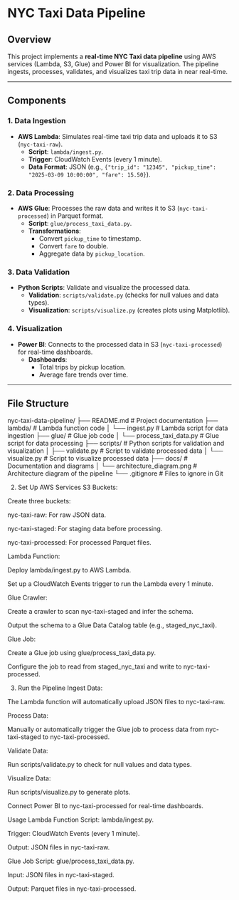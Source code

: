 # NYC Taxi Data Pipeline

## Overview
This project implements a **real-time NYC Taxi data pipeline** using AWS services (Lambda, S3, Glue) and Power BI for visualization. The pipeline ingests, processes, validates, and visualizes taxi trip data in near real-time.

---

## Components

### 1. **Data Ingestion**
- **AWS Lambda**: Simulates real-time taxi trip data and uploads it to S3 (`nyc-taxi-raw`).
  - **Script**: `lambda/ingest.py`.
  - **Trigger**: CloudWatch Events (every 1 minute).
  - **Data Format**: JSON (e.g., `{"trip_id": "12345", "pickup_time": "2025-03-09 10:00:00", "fare": 15.50}`).

### 2. **Data Processing**
- **AWS Glue**: Processes the raw data and writes it to S3 (`nyc-taxi-processed`) in Parquet format.
  - **Script**: `glue/process_taxi_data.py`.
  - **Transformations**:
    - Convert `pickup_time` to timestamp.
    - Convert `fare` to double.
    - Aggregate data by `pickup_location`.

### 3. **Data Validation**
- **Python Scripts**: Validate and visualize the processed data.
  - **Validation**: `scripts/validate.py` (checks for null values and data types).
  - **Visualization**: `scripts/visualize.py` (creates plots using Matplotlib).

### 4. **Visualization**
- **Power BI**: Connects to the processed data in S3 (`nyc-taxi-processed`) for real-time dashboards.
  - **Dashboards**:
    - Total trips by pickup location.
    - Average fare trends over time.

---

## File Structure
nyc-taxi-data-pipeline/
├── README.md # Project documentation
├── lambda/ # Lambda function code
│ └── ingest.py # Lambda script for data ingestion
├── glue/ # Glue job code
│ └── process_taxi_data.py # Glue script for data processing
├── scripts/ # Python scripts for validation and visualization
│ ├── validate.py # Script to validate processed data
│ └── visualize.py # Script to visualize processed data
├── docs/ # Documentation and diagrams
│ └── architecture_diagram.png # Architecture diagram of the pipeline
└── .gitignore # Files to ignore in Git

2. Set Up AWS Services
S3 Buckets:

Create three buckets:

nyc-taxi-raw: For raw JSON data.

nyc-taxi-staged: For staging data before processing.

nyc-taxi-processed: For processed Parquet files.

Lambda Function:

Deploy lambda/ingest.py to AWS Lambda.

Set up a CloudWatch Events trigger to run the Lambda every 1 minute.

Glue Crawler:

Create a crawler to scan nyc-taxi-staged and infer the schema.

Output the schema to a Glue Data Catalog table (e.g., staged_nyc_taxi).

Glue Job:

Create a Glue job using glue/process_taxi_data.py.

Configure the job to read from staged_nyc_taxi and write to nyc-taxi-processed.

3. Run the Pipeline
Ingest Data:

The Lambda function will automatically upload JSON files to nyc-taxi-raw.

Process Data:

Manually or automatically trigger the Glue job to process data from nyc-taxi-staged to nyc-taxi-processed.

Validate Data:

Run scripts/validate.py to check for null values and data types.

Visualize Data:

Run scripts/visualize.py to generate plots.

Connect Power BI to nyc-taxi-processed for real-time dashboards.

Usage
Lambda Function
Script: lambda/ingest.py.

Trigger: CloudWatch Events (every 1 minute).

Output: JSON files in nyc-taxi-raw.

Glue Job
Script: glue/process_taxi_data.py.

Input: JSON files in nyc-taxi-staged.

Output: Parquet files in nyc-taxi-processed.